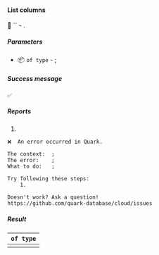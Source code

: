 #### List columns

🔧 `` - .

##### Parameters

* 📦 `` of type `` - ;

<!-- or...
🚫 This instruction takes no parameters.
-->

##### Success message

```
✅  
```

##### Reports

1. 
```
❌  An error occurred in Quark.

The context:  ;
The error:    ;
What to do:   ;

Try following these steps:
    1.  

Doesn't work? Ask a question!
https://github.com/quark-database/cloud/issues
```

##### Result

| `` of type `` |
|:-------------:|
|               |

<!-- or...
🚫 This instruction returns no result.
-->